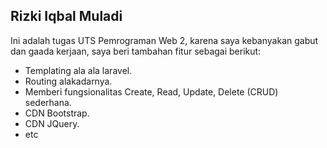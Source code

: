 ## Rizki Iqbal Muladi

Ini adalah tugas UTS Pemrograman Web 2, karena saya kebanyakan gabut dan gaada kerjaan, saya beri tambahan fitur sebagai berikut:

- Templating ala ala laravel.
- Routing alakadarnya.
- Memberi fungsionalitas Create, Read, Update, Delete (CRUD) sederhana.
- CDN Bootstrap.
- CDN JQuery.
- etc
